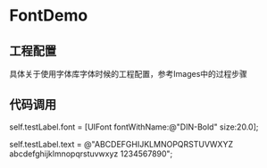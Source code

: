 # FontDemo

## 工程配置
   具体关于使用字体库字体时候的工程配置，参考Images中的过程步骤

## 代码调用
   self.testLabel.font = [UIFont fontWithName:@"DIN-Bold" size:20.0];
   
   
   
   
   
   self.testLabel.text = @"ABCDEFGHIJKLMNOPQRSTUVWXYZ abcdefghijklmnopqrstuvwxyz 1234567890";
